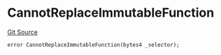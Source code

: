 # CannotReplaceImmutableFunction
[Git Source](https://github.com/thrackle-io/tron/blob/cc8b8345c329b2556fa21578401d762291784e46/src/client/token/handler/diamond/HandlerDiamondLib.sol)


```solidity
error CannotReplaceImmutableFunction(bytes4 _selector);
```

